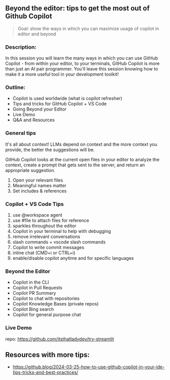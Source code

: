 ## Beyond the editor: tips to get the  most out of Github Copilot

> Goal: show the ways in which you can maximize usage of copilot in editor and beyond

### Description:

In this session you will learn the many ways in which you can use GitHub Copilot - from within your editor, to your terminals, GitHub Copilot is more than just an AI pair programmer. You'll leave this session knowing how to make it a more useful tool in your development toolkit!

### Outline:

- Copilot is used worldwide (what is copilot refresher) 
- Tips and tricks for GitHub Copilot + VS Code 
- Going Beyond your Editor 
- Live Demo 
- Q&A and Resources 

### General tips

It's all about context! LLMs depend on context and the more context you provide, the better the suggestions will be.

GitHub Copilot looks at the current open files in your editor to analyze the context, create a prompt that gets sent to the server, and return an appropriate suggestion.

1. Open your relevant files 
2. Meaningful names matter 
3. Set includes & references 


### Copilot + VS Code Tips

1. use @workspace agent
2. use #file to attach files for reference
3. sparkles throughout the editor
4. Copilot in your terminal to help with debugging
5. remove irrelevant conversations
6. slash commands + vscode slash commands
7. Copilot to write commit messages
8. inline chat (CMD+i or CTRL+i)
9. enable/disable copilot anytime and for specific languages

### Beyond the Editor
- Copilot in the CLI
- Copilot in Pull Requests
- Copilot PR Summary
- Copilot to chat with repositories
- Copilot Knowledge Bases (private repos)
- Copilot Bing search
- Copilot for general purpose chat

### Live Demo

repo: https://github.com/itsthatladydev/try-streamlit

## Resources with more tips:
- https://github.blog/2024-03-25-how-to-use-github-copilot-in-your-ide-tips-tricks-and-best-practices/
